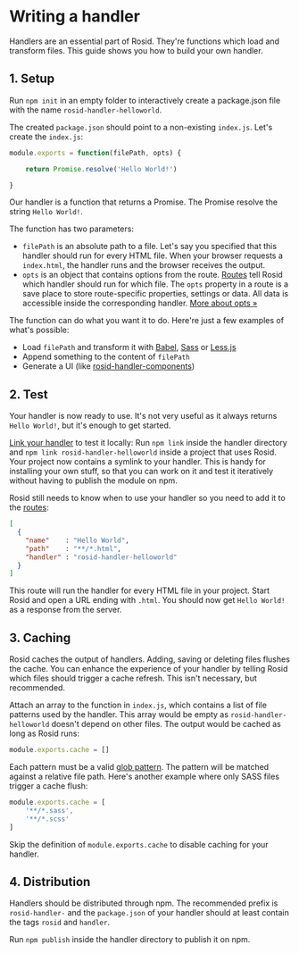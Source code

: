 # Writing a handler

Handlers are an essential part of Rosid. They're functions which load and transform files. This guide shows you how to build your own handler.

## 1. Setup

Run `npm init` in an empty folder to interactively create a package.json file with the name `rosid-handler-helloworld`.

The created `package.json` should point to a non-existing `index.js`. Let's create the `index.js`:

```js
module.exports = function(filePath, opts) {

	return Promise.resolve('Hello World!')

}
```

Our handler is a function that returns a Promise. The Promise resolve the string `Hello World!`.

The function has two parameters:

- `filePath` is an absolute path to a file. Let's say you specified that this handler should run for every HTML file. When your browser requests a `index.html`, the handler runs and the browser receives the output.
- `opts` is an object that contains options from the route. [Routes](Routes.md) tell Rosid which handler should run for which file. The `opts` property in a route is a save place to store route-specific properties, settings or data. All data is accessible inside the corresponding handler. [More about opts &#187;](Routes.md#opts)

The function can do what you want it to do. Here're just a few examples of what's possible:

- Load `filePath` and transform it with [Babel](https://babeljs.io), [Sass](http://sass-lang.com) or [Less.js](http://lesscss.org)
- Append something to the content of `filePath`
- Generate a UI (like [rosid-handler-components](https://github.com/comwrap/rosid-handler-components))

## 2. Test

Your handler is now ready to use. It's not very useful as it always returns `Hello World!`, but it's enough to get started.

[Link your handler](https://docs.npmjs.com/cli/link) to test it locally: Run `npm link` inside the handler directory and `npm link rosid-handler-helloworld` inside a project that uses Rosid. Your project now contains a symlink to your handler. This is handy for installing your own stuff, so that you can work on it and test it iteratively without having to publish the module on npm.

Rosid still needs to know when to use your handler so you need to add it to the [routes](Routes.md):

```json
[
  {
    "name"    : "Hello World",
    "path"    : "**/*.html",
    "handler" : "rosid-handler-helloworld"
  }
]
```

This route will run the handler for every HTML file in your project. Start Rosid and open a URL ending with `.html`. You should now get `Hello World!` as a response from the server.

## 3. Caching

Rosid caches the output of handlers. Adding, saving or deleting files flushes the cache. You can enhance the experience of your handler by telling Rosid which files should trigger a cache refresh. This isn't necessary, but recommended.

Attach an array to the function in `index.js`, which contains a list of file patterns used by the handler. This array would be empty as `rosid-handler-helloworld` doesn't depend on other files. The output would be cached as long as Rosid runs:

```js
module.exports.cache = []
```

Each pattern must be a valid [glob pattern](Patterns.md). The pattern will be matched against a relative file path. Here's another example where only SASS files trigger a cache flush:

```js
module.exports.cache = [
	'**/*.sass',
	'**/*.scss'
]
```

Skip the definition of `module.exports.cache` to disable caching for your handler.

## 4. Distribution

Handlers should be distributed through npm. The recommended prefix is `rosid-handler-` and the `package.json` of your handler should at least contain the tags `rosid` and `handler`.

Run `npm publish` inside the handler directory to publish it on npm.